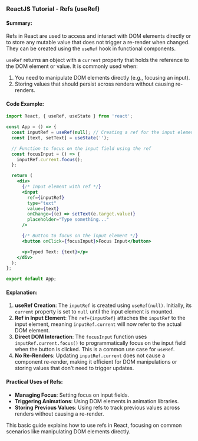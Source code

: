 ### ReactJS Tutorial - Refs (useRef)

#### Summary:
Refs in React are used to access and interact with DOM elements directly or to store any mutable value that does not trigger a re-render when changed. They can be created using the `useRef` hook in functional components.

`useRef` returns an object with a `current` property that holds the reference to the DOM element or value. It is commonly used when:
1. You need to manipulate DOM elements directly (e.g., focusing an input).
2. Storing values that should persist across renders without causing re-renders.

#### Code Example:

```jsx
import React, { useRef, useState } from 'react';

const App = () => {
  const inputRef = useRef(null); // Creating a ref for the input element
  const [text, setText] = useState('');

  // Function to focus on the input field using the ref
  const focusInput = () => {
    inputRef.current.focus();
  };

  return (
    <div>
      {/* Input element with ref */}
      <input 
        ref={inputRef} 
        type="text" 
        value={text} 
        onChange={(e) => setText(e.target.value)} 
        placeholder="Type something..."
      />

      {/* Button to focus on the input element */}
      <button onClick={focusInput}>Focus Input</button>

      <p>Typed Text: {text}</p>
    </div>
  );
};

export default App;
```

#### Explanation:
1. **useRef Creation**: The `inputRef` is created using `useRef(null)`. Initially, its `current` property is set to `null` until the input element is mounted.
2. **Ref in Input Element**: The `ref={inputRef}` attaches the `inputRef` to the input element, meaning `inputRef.current` will now refer to the actual DOM element.
3. **Direct DOM Interaction**: The `focusInput` function uses `inputRef.current.focus()` to programmatically focus on the input field when the button is clicked. This is a common use case for `useRef`.
4. **No Re-Renders**: Updating `inputRef.current` does not cause a component re-render, making it efficient for DOM manipulations or storing values that don't need to trigger updates.

#### Practical Uses of Refs:
- **Managing Focus**: Setting focus on input fields.
- **Triggering Animations**: Using DOM elements in animation libraries.
- **Storing Previous Values**: Using refs to track previous values across renders without causing a re-render.

This basic guide explains how to use refs in React, focusing on common scenarios like manipulating DOM elements directly.